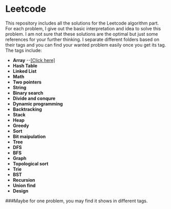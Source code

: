 # Leetcode
This repository includes all the solutions for the Leetcode algorithm part. For each problem, I give out the basic interpretation and idea to solve this problem. I am not sure that these solutions are the optimal but just some references for your further thinking. I separate different folders based on their tags and you can find your wanted problem easily once you get its tag. The tags include:

- **Array**  --<a href="https://github.com/smartYi/Leetcode/tree/master/array">[Click here]</a>
- **Hash Table**
- **Linked List**
- **Math**
- **Two pointers**
- **String**
- **Binary search**
- **Divide and conqure**
- **Dynamic programming**
- **Backtracking**
- **Stack**
- **Heap**
- **Greedy**
- **Sort**
- **Bit maipulation**
- **Tree**
- **DFS**
- **BFS**
- **Graph**
- **Topological sort**
- **Trie**
- **BST**
- **Recursion**
- **Union find**
- **Design**

###Maybe for one problem, you may find it shows in different tags.